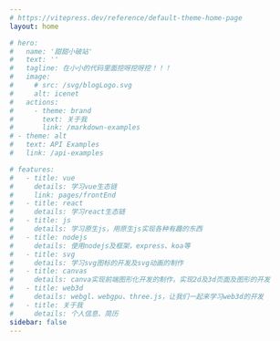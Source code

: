 ```yaml
---
# https://vitepress.dev/reference/default-theme-home-page
layout: home

# hero:
#   name: '甜甜小破站'
#   text: ''
#   tagline: 在小小的代码里面挖呀挖呀挖！！！
#   image:
#     # src: /svg/blogLogo.svg
#     alt: icenet
#   actions:
#     - theme: brand
#       text: 关于我
#       link: /markdown-examples
# - theme: alt
#   text: API Examples
#   link: /api-examples

# features:
#   - title: vue
#     details: 学习vue生态链
#     link: pages/frontEnd
#   - title: react
#     details: 学习react生态链
#   - title: js
#     details: 学习原生js，用原生js实现各种有趣的东西
#   - title: nodejs
#     details: 使用nodejs及框架，express、koa等
#   - title: svg
#     details: 学习svg图标的开发及svg动画的制作
#   - title: canvas
#     details: canva实现前端图形化开发的制作，实现2d及3d页面及图形的开发
#   - title: web3d
#     details: webgl、webgpu、three.js，让我们一起来学习web3d的开发
#   - title: 关于我
#     details: 个人信息、简历
sidebar: false
---
```


<!-- <homeFront /> -->
<homePage />

<script lang="ts" setup>
  import homePage from './components/homePage.vue'
  import homeFront from './components/homeFront.vue'
</script>
<style lang="less">
  .is-home {
    padding-top: 0!important;
    .VPHome{ 
      margin-bottom: 0!important
    }
  }
  
  .VPFooter {
    display: none!important;
  }
</style>
